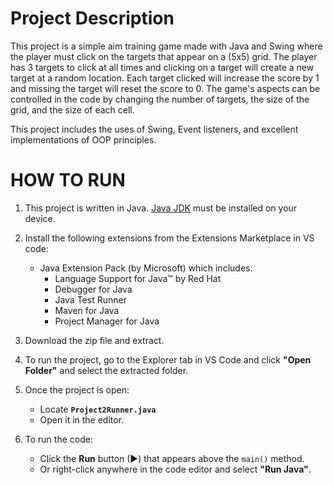 # Project Description 


This project is a simple aim training game made with Java and Swing where the player must click on the targets that appear on a (5x5) grid. The player has 3 targets to click at all times and clicking on a target will create a new target at a random location. Each target clicked will increase the score by 1 and missing the target will reset the score to 0. The game's aspects can be controlled in the code by changing the number of targets, the size of the grid, and the size of each cell.

This project includes the uses of Swing, Event listeners, and excellent implementations of OOP principles. 

# HOW TO RUN
1.  This project is written in Java. [Java JDK](https://www.java.com/en/download/manual.jsp) must be installed on your device.
2. Install the following extensions from the Extensions Marketplace in VS code:
    - Java Extension Pack (by Microsoft) which includes:
      - Language Support for Java™ by Red Hat
      - Debugger for Java
      - Java Test Runner
      - Maven for Java
      - Project Manager for Java
3.  Download the zip file and extract.
4.  To run the project, go to the Explorer tab in VS Code and click **"Open Folder"** and select the extracted folder. 
6.  Once the project is open:
    - Locate **`Project2Runner.java`**
    - Open it in the editor.

7.  To run the code:
    - Click the **Run** button (▶) that appears above the `main()` method.
    - Or right-click anywhere in the code editor and select **"Run Java"**.
